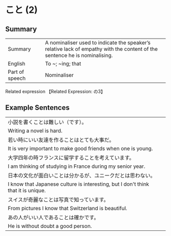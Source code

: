 # こと (2)

## Summary

<table><tr>   <td>Summary<td>   <td>A nominaliser used to indicate the speaker’s relative lack of empathy with the content of the sentence he is nominalising.</td><tr><tr>   <td>English<td>   <td>To ~; ~ing; that</td><tr><tr>   <td>Part of speech<td>   <td>Nominaliser</td><tr></table><tr>   <td>Related expression<td>   <td>【Related Expression: の3】</td><tr></table></table>

## Example Sentences

<table><tr><td>小説を書くことは難しい（です）。<td><tr><tr><td>Writing a novel is hard.<td><tr><tr><td>若い時にいい友達を作ることはとても大事だ。<td><tr><tr><td>It is very important to make good friends when one is young.<td><tr><tr><td>大学四年の時フランスに留学することを考えています。<td><tr><tr><td>I am thinking of studying in France during my senior year.<td><tr><tr><td>日本の文化が面白いことは分かるが、ユニークだとは思わない。<td><tr><tr><td>I know that Japanese culture is interesting, but I don't think that it is unique.<td><tr><tr><td>スイスが奇麗なことは写真で知っています。<td><tr><tr><td>From pictures I know that Switzerland is beautiful.<td><tr><tr><td>あの人がいい人であることは確かです。<td><tr><tr><td>He is without doubt a good person.<td><tr></table>


